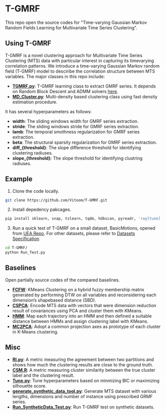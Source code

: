 # T-GMRF

This repo open the source codes for "Time-varying Gaussian Markov Random Fields Learning for Multivariate Time Series Clustering".

## Using T-GMRF

T-GMRF is a novel clustering approach for Multivariate Time Series Clustering (MTS) data with particular interest in capturing its timevarying correlation patterns. We introduce a time-varying Gaussian Markov random field (T-GMRF) model to desciribe the correlation structure between MTS variables. The major classes in this repo include:

+ [**TGMRF.py**](https://github.com/Vitoom/T-GMRF/blob/main/TGMRF.py): T-GMRF learning class to extract GMRF series. It depends on Random Block Descent and ADMM solvers [here](https://github.com/Vitoom/T-GMRF/tree/main/Solver).
+ [**MD_Cluster.py**](https://github.com/Vitoom/T-GMRF/blob/main/MD_Cluster.py): Multi-density based clustering class using fast density estimation procedure.

It has several hyperparameters as follows:

+ **width**: The sliding windows width for GMRF series extraction.
+ **stride**: The sliding windows stride for GMRF series extraction.
+ **lamb**: The temporal smothness regularization for GMRF series extraction.
+ **beta**: The structural sparsity regularization for GMRF series extraction.
+ **diff_{threshold}**: The slope difference threshold for identifying clustering radiuses.
+ **slope_{threshold}**: The slope threshold for identifying clustring radiuses.

## Example

1. Clone the code locally.
```bash
git clone https://github.com/Vitoom/T-GMRF.git
```

2. Install depedency pakcages.
```bash
pip install sklearn, snap, tslearn, tqdm, hdbscan, pyreadr, 'ray[tune]'
```

3. Run a quick test of T-GMRF on a small dataset, BasicMotions, opened from [UEA Repo](http://www.timeseriesclassification.com/dataset.php). For other datasets, please refer to [Datasets Specification](https://github.com/Vitoom/T-GMRF/blob/main/Datasets/Datasets.md)
```bash
cd T-GMRF/
python Run_Test.py
```

## Baselines

Open partially source codes of the compared baselines.

+ [**FCFW**](https://github.com/Vitoom/T-GMRF/tree/main/Baselines/FCFW): KMeans Clustering on a hybrid fuzzy membership matrix generated by performing DTW on all variables and reconsidering each dimension’s shapebased distance (SBD). 
+ [**CSPCA**](https://github.com/Vitoom/T-GMRF/tree/main/Baselines/CSPCA): Encode MTS data with vectors that were dimension reduction result of covariances using PCA and cluster them with KMeans.
+ [**HMM**](https://github.com/Vitoom/T-GMRF/tree/main/Baselines/HMM): Map each trajectory into an HMM and then defined a suitable distance between HMMs and assign clustering label with  KMeans.
+ [**MC2PCA**](https://github.com/Vitoom/T-GMRF/tree/main/Baselines/MC2PCA): Adopt a common projection axes as prototype of each cluster in K-Means clustering.

## Misc

+ [**RI.py**](https://github.com/Vitoom/T-GMRF/blob/main/Measures/RI.py): A metric measuring the agreement between two partitions and shows how much the clustering results are close to the ground truth.
+ [**CSM.R**](https://github.com/Vitoom/T-GMRF/blob/main/Measures/CSM.R): A metric measuring cluster similarity between the true cluster label and the clustering result.
+ [**Tune.py**](https://github.com/Vitoom/T-GMRF/blob/main/Tune.py): Tune hyperparameters based on minmizing BIC or maximizing silhouette score.
+ [**generate_synthetic_data_tool.py**](https://github.com/Vitoom/T-GMRF/blob/main/Tools/generate_synthetic_data_tool.py): Generate MTS dataset with various lengths, dimensions and number of instance using prescribed GRMF series.
+ [**Run_SyntheticData_Test.py**](https://github.com/Vitoom/T-GMRF/blob/main/Run_SyntheticData_Test.py): Run T-GMRF test on synthetic datasets.
